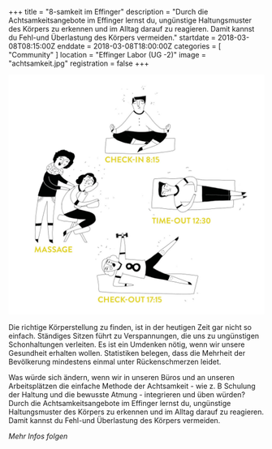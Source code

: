 +++
title = "8-samkeit im Effinger"
description = "Durch die Achtsamkeitsangebote im Effinger lernst du, ungünstige Haltungsmuster des Körpers zu erkennen und im Alltag darauf zu reagieren. Damit kannst du Fehl-und Überlastung des Körpers vermeiden."
startdate = 2018-03-08T08:15:00Z
enddate = 2018-03-08T18:00:00Z
categories = [ "Community" ]
location = "Effinger Labor (UG -2)"
image = "achtsamkeit.jpg"
registration = false
+++

![Achtsamkeit](achtsamkeit.jpg)

Die richtige Körperstellung zu finden, ist in der heutigen Zeit gar nicht so einfach. Ständiges Sitzen führt zu Verspannungen, die uns zu ungünstigen Schonhaltungen verleiten. Es ist ein Umdenken nötig, wenn wir unsere Gesundheit erhalten wollen. Statistiken belegen, dass die Mehrheit der Bevölkerung mindestens einmal unter Rückenschmerzen leidet.

Was würde sich ändern, wenn wir in unseren Büros und an unseren Arbeitsplätzen die einfache Methode der Achtsamkeit - wie z. B Schulung der Haltung und die bewusste Atmung - integrieren und üben würden?
Durch die Achtsamkeitsangebote im Effinger lernst du, ungünstige Haltungsmuster des Körpers zu erkennen und im Alltag darauf zu reagieren. Damit kannst du Fehl-und Überlastung des Körpers vermeiden.

*Mehr Infos folgen*
